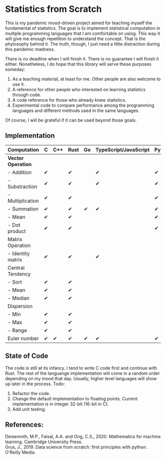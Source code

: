 # Statistics from Scratch
This is my pandemic mood-driven project aimed for teaching myself the fundamental of statistics. The goal is to implement statistical computation in multiple programming languages that I am comfortable on using. This way it will give me enough repetition to understand the concept. That is the phylosophy behind it. The truth, though, I just need a little distraction during this pandemic madness. 

There is no deadline when I will finish it. There is no guarantee I will finish it either. Nonetheless, I do hope that this library will serve these purposes someday:
1. As a teaching material, at least for me. Other people are also welcome to use it. 
2. A reference for other people who interested on learning statistics through code.
3. A code reference for those who already knew statistics.
4. Experimental code to compare performance among the programming languages and different methods used in the same languages.

Of course, I will be grateful if it can be used beyond those goals.

## Implementation
<!-- Need update! -->
|Computation        |   C    | C++   | Rust  | Go    | TypeScript/JavaScript | Python    | Julia | R     |
|-------------------|----    |------ |-------|-----  |-----------------------|-------    |-------|---    |
|<b>Vector Operation</b>  |        |       |       |       |                       |           |       |       |
| - Addition       | ✔       |       |✔     |       | ✔                     | ✔         |       |       |
| - Substraction    |✔       |       |✔     |       |✔                      |✔          |       |       |
| - Multiplication  |✔       |       |✔     |       |                      |✔            |       |       |
| - Summation       |✔       |       |✔     | ✔     | ✔                    |✔          |       |       |
| - Mean            |✔       |       |✔     |        |                      |✔           |       |       |
| - Dot product     |✔       |       |✔      |        |                     |✔           |       |       |
|Matrix Operation  |        |       |       |       |                       |           |       |       |
| - Identity matrix |✔       |       |✔      |       |✔                     |           |       |       |
| Central Tendency  |        |       |       |       |                       |           |       |       |
| - Sort            |✔       |       |✔      |       |                       |           |       |       |
| - Mean            |✔       |       |✔      |       |                       |           |       |       |
| - Median          |✔       |       |✔      |       |                       |           |       |       |
| Dispersion        |        |       |       |       |                       |           |       |       |
| - Min             |✔       |       |✔      |       |                       |           |       |       |
| - Max             |✔       |       |✔      |       |                       |           |       |       |
| - Range           |✔       |       |✔      |       |                       |           |       |       |
| Euler number      |✔       |✔      |✔      |✔     |✔                     |✔           |✔      |        |

## State of Code
The code is still at its infancy. I tend to write C code first and continue with Rust. The rest of the languange implementation will come in a random order depending on my mood that day. Usually, higher level languages will show up later in the process. Todo:
1. Refactor the code.
2. Change the default implementation to floating points. Current implementation is in integer 32-bit (16-bit in C). 
3. Add unit testing.

## References:
Deisenroth, M.P., Faisal, A.A. and Ong, C.S., 2020. Mathematics for machine learning. Cambridge University Press.</br>
Grus, J., 2019. Data science from scratch: first principles with python. O'Reilly Media.

